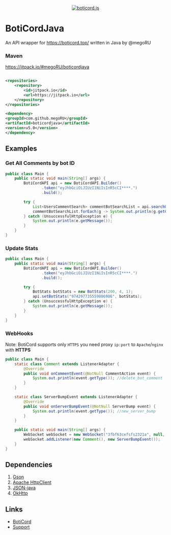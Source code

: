 <div align="center ">

<p>
    <a href="https://boticord.top"><img src="https://megoru.ru/images/boticord/boticordapi.png"  alt="boticord.js"/></a>
</p>

</div>

# BotiCordJava

An API wrapper for https://boticord.top/ written in Java by @megoRU

### Maven

https://jitpack.io/#megoRU/boticordjava

```xml

<repositories>
    <repository>
        <id>jitpack.io</id>
        <url>https://jitpack.io</url>
    </repository>
</repositories>

<dependency>
<groupId>com.github.megoRU</groupId>
<artifactId>boticordjava</artifactId>
<version>v5.0</version>
</dependency>

```

## Examples

### Get All Comments by bot ID

```java
public class Main {
    public static void main(String[] args) {
        BotiCordAPI api = new BotiCordAPI.Builder()
                .token("eyJhbGciOiJIUzI1NiIsInR5cCI****.")
                .build();

        try {
            List<UsersCommentSearch> commentBotSearchList = api.searchUserComments("808277484524011531");
            commentBotSearchList.forEach(g -> System.out.println(g.getContent()));
        } catch (UnsuccessfulHttpException e) {
            System.out.println(e.getMessage());
        }
    }
}
```

### Update Stats

```java
public class Main {
    public static void main(String[] args) {
        BotiCordAPI api = new BotiCordAPI.Builder()
                .token("eyJhbGciOiJIUzI1NiIsInR5cCI****.")
                .build();

        try {
            BotStats botStats = new BotStats(200, 4, 1);
            api.setBotStats("974297735559806986", botStats);
        } catch (UnsuccessfulHttpException e) {
            System.out.println(e.getMessage());
        }
    }
}
```

### WebHooks

Note: BotiCord supports only `HTTPS` you need proxy `ip:port` to `Apache`/`nginx` with **HTTPS**

```java
public class Main {
    static class Comment extends ListenerAdapter {
        @Override
        public void onCommentEvent(@NotNull CommentAction event) {
            System.out.println(event.getType()); //delete_bot_comment
        }
    }

    static class ServerBumpEvent extends ListenerAdapter {
        @Override
        public void onServerBumpEvent(@NotNull ServerBump event) {
            System.out.println(event.getType()); //new_server_bump
        }
    }

    public static void main(String[] args) {
        WebSocket webSocket = new WebSocket("3fbf63cefsfs2321a", null, 8080);
        webSocket.addListener(new Comment(), new ServerBumpEvent());
    }
}
```

## Dependencies

1. [Gson](https://github.com/google/gson)
2. [Apache HttpClient](https://github.com/apache/httpcomponents-client)
3. [JSON-java](https://github.com/stleary/JSON-java)
4. [OkHttp](https://github.com/square/okhttp)

## Links

* [BotiCord](https://boticord.top)
* [Support](https://boticord.top/discord)
